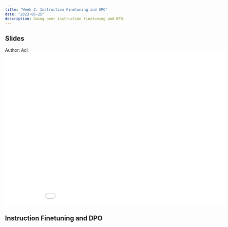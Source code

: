 ```yaml
---
title: "Week 2: Instruction Finetuning and DPO"
date: "2023-06-25"
description: Going over instruction finetuning and DPO.
---
```


## Slides

Author: Adi
<embed src="../../slides/02-instruction-finetuning-dpo.pdf" width="950" height="500" type="application/pdf">

## Instruction Finetuning and DPO

